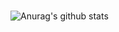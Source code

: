 ### 
![Anurag's github stats](https://github-readme-stats.vercel.app/api?username=iDoyoung&show_icons=true&theme=yeblu )
<!-- [![Top Langs](https://github-readme-stats.vercel.app/api/top-langs/?username=iDoyoung&layout=compact&theme=outrun&show_icons=true)](https://github.com/iDoyoung/github-readme-stats) -->
<!-- ### 🧩Toy Project
[![Readme Card](https://github-readme-stats.vercel.app/api/pin/?username=iDoyoung&repo=Refactoring-Schrodinger-iOS&theme=outrun&show_icons=true)](https://github.com/iDoyoung/Refactoring-Schrodinger-iOS)
[![Readme Card](https://github-readme-stats.vercel.app/api/pin/?username=iDoyoung&repo=DidTodayUIKit&theme=outrun&show_icons=true)](https://github.com/iDoyoung/DidTodayUIKit)
[![Readme Card](https://github-readme-stats.vercel.app/api/pin/?username=iDoyoung&repo=QuestWithCoreData&theme=outrun&show_icons=true)](https://github.com/iDoyoung/QuestWithCoreData) -->
<!--
**ido-zero/ido-zero** is a ✨ _special_ ✨ repository because its `README.md` (this file) appears on your GitHub profile.

Here are some ideas to get you started:

- 🔭 I’m currently working on ...
- 🌱 I’m currently learning ...
- 👯 I’m looking to collaborate on ...
- 🤔 I’m looking for help with ...
- 💬 Ask me about ...
- 📫 How to reach me: ...
- 😄 Pronouns: ...
- ⚡ Fun fact: ...
-->
